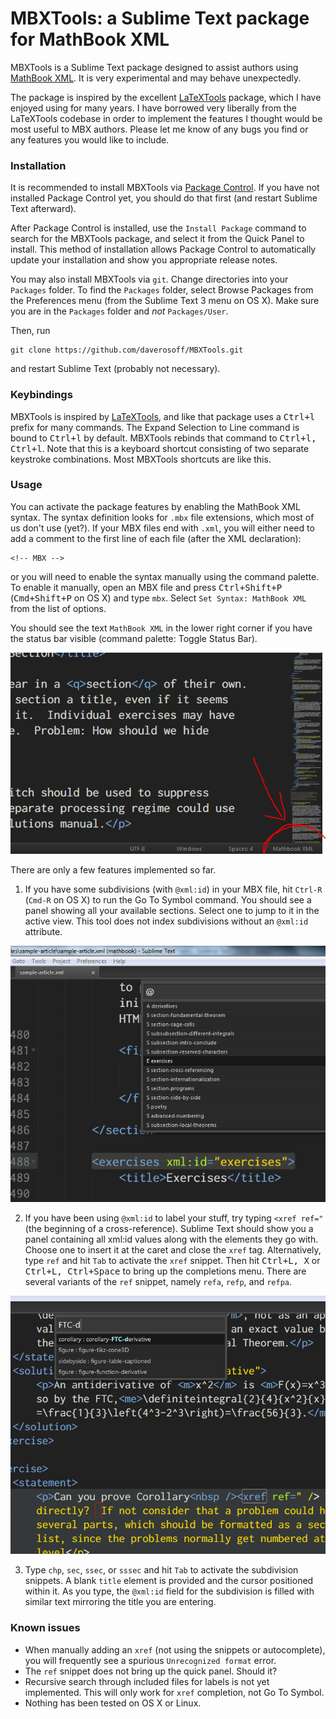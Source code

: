 # MBXTools: a Sublime Text package for MathBook XML

MBXTools is a Sublime Text package designed to assist authors using
[MathBook XML](https://github.com/rbeezer/mathbook). It is very experimental
and may behave unexpectedly.

The package is inspired by the excellent
[LaTeXTools](https://github.com/SublimeText/LaTeXTools) package, which I have
enjoyed using for many years. I have borrowed very liberally from the
LaTeXTools codebase in order to implement the features I thought would be most
useful to MBX authors. Please let me know of any bugs you find or any features
you would like to include.

### Installation

It is recommended to install MBXTools via [Package
Control](https://packagecontrol.io). If you have not installed Package Control
yet, you should do that first (and restart Sublime Text afterward).

After Package Control is installed, use the `Install Package` command to search
for the MBXTools package, and select it from the Quick Panel to install. This
method of installation allows Package Control to automatically update your
installation and show you appropriate release notes.

You may also install MBXTools via `git`. Change directories into your
`Packages` folder. To find the `Packages` folder, select Browse Packages from
the Preferences menu (from the Sublime Text 3 menu on OS X). Make sure you are
in the `Packages` folder and *not* `Packages/User`.

Then, run
```
git clone https://github.com/daverosoff/MBXTools.git
```
and restart Sublime Text (probably not necessary).

### Keybindings

MBXTools is inspired by
[LaTeXTools](https://packagecontrol.io/packages/LaTeXTools), and like that
package uses a <kbd>Ctrl+l</kbd> prefix for many commands. The Expand Selection
to Line command is bound to <kbd>Ctrl+l</kbd> by default. MBXTools rebinds that
command to <kbd>Ctrl+l, Ctrl+l</kbd>. Note that this is a keyboard shortcut
consisting of two separate keystroke combinations. Most MBXTools shortcuts are
like this.

### Usage

You can activate the package features by enabling the MathBook XML syntax. The
syntax definition looks for `.mbx` file extensions, which most of us don't use
(yet?). If your MBX files end with `.xml`, you will either need to add a
comment to the first line of each file (after the XML declaration):
```
<!-- MBX -->
```
or you will need to enable the syntax manually using the command palette. To
enable it manually, open an MBX file and press <kbd>Ctrl+Shift+P</kbd>
(<kbd>Cmd+Shift+P</kbd> on OS X) and type `mbx`. Select `Set Syntax: MathBook
XML` from the list of options.

You should see the text `MathBook XML` in the lower right corner if you have
the status bar visible (command palette: Toggle Status Bar).

![Image of status bar showing MathBook XML active](media/mbx-syntax-active.png)

There are only a few features implemented so far.

1. If you have some subdivisions (with `@xml:id`) in your MBX file, hit
   `Ctrl-R` (`Cmd-R` on OS X) to run the Go To Symbol command. You should see a
   panel showing all your available sections. Select one to jump to it in the
   active view. This tool does not index subdivisions without an `@xml:id` attribute.

![Image of quick panel showing sections](media/quickpanel-sections.png)

2. If you have been using `@xml:id` to label your stuff, try typing `<xref
   ref="` (the beginning of a cross-reference). Sublime Text should show you a
   panel containing all xml:id values along with the elements they go with.
   Choose one to insert it at the caret and close the `xref` tag.
   Alternatively, type `ref` and hit `Tab` to activate the `xref` snippet. Then
   hit <kbd>Ctrl+L, X</kbd> or <kbd>Ctrl+L, Ctrl+Space</kbd> to bring up the
   completions menu. There are several variants of the `ref` snippet, namely
   `refa`, `refp`, and `refpa`.

![Image of quick panel showing xml id values](media/quickpanel-xrefs.png)

3. Type `chp`, `sec`, `ssec`, or `sssec` and hit `Tab` to activate the
   subdivision snippets. A blank `title` element is provided and the cursor
   positioned within it. As you type, the `@xml:id` field for the subdivision
   is filled with similar text mirroring the title you are entering.

### Known issues

* When manually adding an `xref` (not using the snippets or autocomplete), 
you will frequently see a spurious `Unrecognized format` error.
* The `ref` snippet does not bring up the quick panel. Should it?
* Recursive search through included files for labels is not yet implemented.
  This will only work for `xref` completion, not Go To Symbol.
* Nothing has been tested on OS X or Linux.
